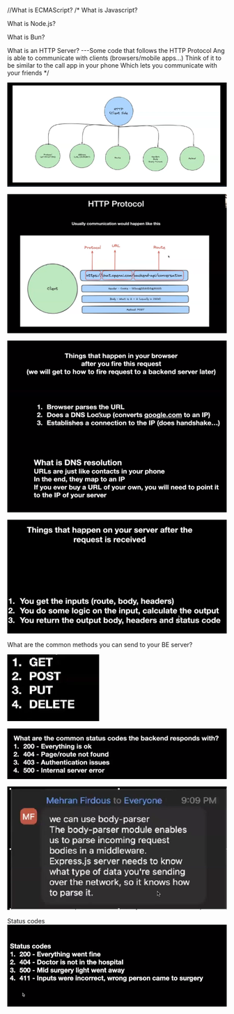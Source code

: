 //What is ECMAScript?
/* 
What is Javascript?


What is Node.js?


What is Bun?


What is an HTTP Server?
    ---Some code that follows the HTTP Protocol
    Ang is able to communicate with clients (browsers/mobile apps...)
    Think of it to be similar to the call app in your phone
    Which lets you communicate with your friends */
    
  ![alt text](image.png)

  ![alt text](image-1.png)

  ![alt text](image-2.png)

  ![alt text](image-3.png)


  What are the common methods you can send to your BE server?

  ![alt text](image-4.png)

  ![alt text](image-5.png)

  ![alt text](image-6.png)


  Status codes
  ![alt text](image-7.png)